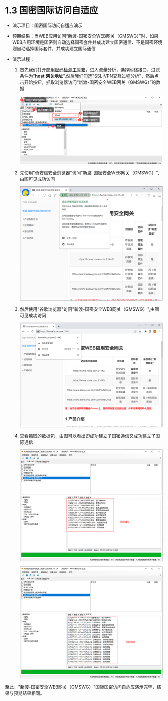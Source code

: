 # 1.3 国密国际访问自适应

* 演示项目：国密国际访问自适应演示

* 预期结果：当WEB应用访问“新渡-国密安全WEB网关（GMSWG）”时，如果WEB应用环境是国密则自动选择国密套件并成功建立国密通信、不是国密环境则自动选择国际套件，并成功建立国际通信

* 演示过程：

  1. 首先我们打开[商用密码检测工具箱](https://www.ailawuyou.com/micetoolbox/)，进入流量分析，选择网络接口，过滤条件为"**host 网关地址**",然后我们勾选"SSL|VPN交互过程分析"，然后点击开始按钮，抓取浏览器访问“新渡-国密安全WEB网关（GMSWG）”的数据

     ![image-20220602164019887](../image/MiCeZhua.png ':size=75%')

  2. 先使用"奇安信安全浏览器"访问"新渡-国密安全WEB网关（GMSWG）",由图可见成功访问

     ![gm_cbc](../image/gm_cbc.png ':size=75%')

  3. 然后使用"谷歌浏览器"访问"新渡-国密安全WEB网关（GMSWG）",由图可见成功访问

     ![google](../image/google.png ':size=75%')

  4. 查看抓取的数据包，由图可以看出即成功建立了国密通信又成功建立了国际通信

     ![image-20220602165919766](../image/image-20220602165919766.png ':size=75%')
  
     ![image-20220602170010701](../image/image-20220602170010701.png ':size=75%')
  

至此，"新渡-国密安全WEB网关（GMSWG）"国际国密访问自适应演示完毕，结果与预期结果相同。
